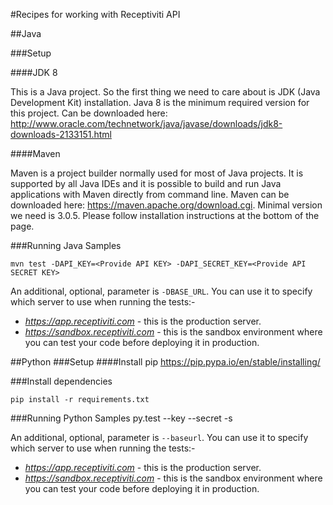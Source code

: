 #Recipes for working with Receptiviti API


##Java

###Setup

####JDK 8

This is a Java project. So the first thing we need to care about is JDK (Java Development Kit) installation. Java 8 is the minimum required version for this project. Can be downloaded here: http://www.oracle.com/technetwork/java/javase/downloads/jdk8-downloads-2133151.html

####Maven

Maven is a project builder normally used for most of Java projects. It is supported by all Java IDEs and it is possible to build and run Java applications with Maven directly from command line. Maven can be downloaded here: https://maven.apache.org/download.cgi. Minimal version we need is 3.0.5. Please follow installation instructions at the bottom of the page.

###Running Java Samples


    mvn test -DAPI_KEY=<Provide API KEY> -DAPI_SECRET_KEY=<Provide API SECRET KEY>

An additional, optional, parameter is ```-DBASE_URL```. You can use it to specify which server to use when running the tests:-

- *https://app.receptiviti.com* - this is the production server.
- *https://sandbox.receptiviti.com* - this is the sandbox environment where you can test your code before deploying it in production.

##Python
###Setup
####Install pip
https://pip.pypa.io/en/stable/installing/

###Install dependencies

    pip install -r requirements.txt
    
###Running Python Samples
    py.test --key <Provide API KEY> --secret <Provide API SECRET KEY> -s


An additional, optional, parameter is ```--baseurl```. You can use it to specify which server to use when running the tests:-

- *https://app.receptiviti.com* - this is the production server.
- *https://sandbox.receptiviti.com* - this is the sandbox environment where you can test your code before deploying it in production.
